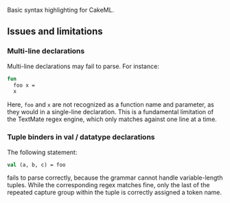 Basic syntax highlighting for CakeML.

## Issues and limitations

### Multi-line declarations
Multi-line declarations may fail to parse. For instance:

```sml
fun 
  foo x = 
  x
```

Here, `foo` and `x` are not recognized as a function name and parameter, as they would in a single-line declaration. This is a fundamental limitation of the TextMate regex engine, which only matches against one line at a time.


### Tuple binders in val / datatype declarations
The following statement:

```sml
val (a, b, c) = foo
```

fails to parse correctly, because the grammar cannot handle variable-length tuples. While the corresponding regex matches fine, only the last of the repeated capture group 
within the tuple is correctly assigned a token name.
